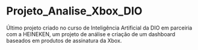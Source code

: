 # Projeto_Analise_Xbox_DIO
Último projeto criado no curso de Inteligência Artificial da DIO em parceiria com a HEINEKEN, um projeto de análise e criação de um dashboard baseados em produtos de assinatura da Xbox.
